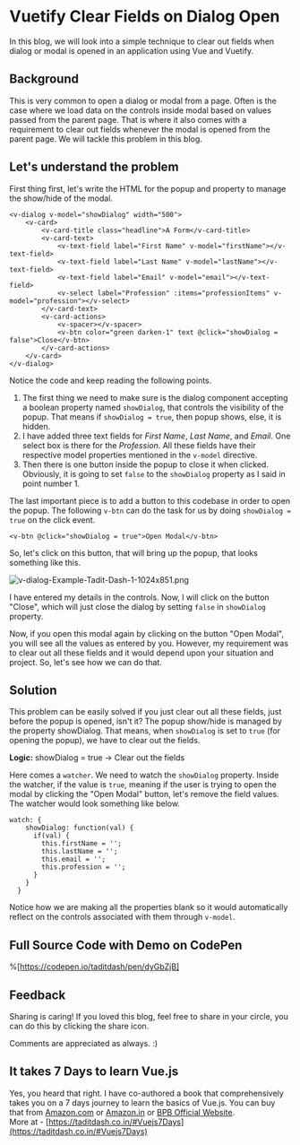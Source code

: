 # Vuetify Clear Fields on Dialog Open

In this blog, we will look into a simple technique to clear out fields when dialog or modal is opened in an application using Vue and Vuetify.

## Background

This is very common to open a dialog or modal from a page. Often is the case where we load data on the controls inside modal based on values passed from the parent page. That is where it also comes with a requirement to clear out fields whenever the modal is opened from the parent page. We will tackle this problem in this blog.

## Let's understand the problem

First thing first, let's write the HTML for the popup and property to manage the show/hide of the modal.

```
<v-dialog v-model="showDialog" width="500">
    <v-card>
        <v-card-title class="headline">A Form</v-card-title>
        <v-card-text>
            <v-text-field label="First Name" v-model="firstName"></v-text-field>
            <v-text-field label="Last Name" v-model="lastName"></v-text-field>
            <v-text-field label="Email" v-model="email"></v-text-field>
            <v-select label="Profession" :items="professionItems" v-model="profession"></v-select>
        </v-card-text>
        <v-card-actions>
            <v-spacer></v-spacer>
            <v-btn color="green darken-1" text @click="showDialog = false">Close</v-btn>
        </v-card-actions>
    </v-card>
</v-dialog>
``` 

Notice the code and keep reading the following points.

1.  The first thing we need to make sure is the dialog component accepting a boolean property named `showDialog`, that controls the visibility of the popup. That means if `showDialog = true`, then popup shows, else, it is hidden.
2.  I have added three text fields for *First Name*, *Last Name*, and *Email*. One select box is there for the *Profession*. All these fields have their respective model properties mentioned in the `v-model` directive.
3.  Then there is one button inside the popup to close it when clicked. Obviously, it is going to set `false` to the `showDialog` property as I said in point number 1.

The last important piece is to add a button to this codebase in order to open the popup. The following `v-btn` can do the task for us by doing `showDialog = true` on the click event.

```
<v-btn @click="showDialog = true">Open Modal</v-btn>
``` 

So, let's click on this button, that will bring up the popup, that looks something like this.

![v-dialog-Example-Tadit-Dash-1-1024x851.png](https://cdn.hashnode.com/res/hashnode/image/upload/v1630218543083/FjbFneSPB.png)

I have entered my details in the controls. Now, I will click on the button "Close", which will just close the dialog by setting `false` in `showDialog` property.

Now, if you open this modal again by clicking on the button "Open Modal", you will see all the values as entered by you. However, my requirement was to clear out all these fields and it would depend upon your situation and project. So, let's see how we can do that.

## Solution

This problem can be easily solved if you just clear out all these fields, just before the popup is opened, isn't it? The popup show/hide is managed by the property showDialog. That means, when `showDialog` is set to `true` (for opening the popup), we have to clear out the fields.

**Logic:** showDialog = true -> Clear out the fields

Here comes a `watcher`. We need to watch the `showDialog` property. Inside the watcher, if the value is `true`, meaning if the user is trying to open the modal by clicking the "Open Modal" button, let's remove the field values. The watcher would look something like below.

```
watch: {
    showDialog: function(val) {
      if(val) {
        this.firstName = '';
        this.lastName = '';
        this.email = '';
        this.profession = '';
      }
    }
  }
```

Notice how we are making all the properties blank so it would automatically reflect on the controls associated with them through `v-model`.

## Full Source Code with Demo on CodePen
%[https://codepen.io/taditdash/pen/dyGbZjB]

## Feedback

Sharing is caring! If you loved this blog, feel free to share in your circle, you can do this by clicking the share icon.

Comments are appreciated as always. :)

## It takes 7 Days to learn Vue.js

Yes, you heard that right. I have co-authored a book that comprehensively takes you on a 7 days journey to learn the basics of Vue.js. You can buy that from [Amazon.com](https://www.amazon.com/gp/product/9388511867/ref=dbs_a_def_rwt_bibl_vppi_i1) or [Amazon.in](https://www.amazon.in/Learn-Vue-js-Days-Journey-through/dp/9388511867/ref=tmm_pap_swatch_0?_encoding=UTF8&qid=&sr=) or [BPB Official Website](https://bpbonline.com/products/learn-vue-js-in-7-days).  
More at - [https://taditdash.co.in/#Vuejs7Days](https://taditdash.co.in/#Vuejs7Days)